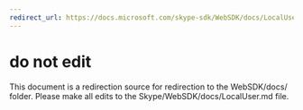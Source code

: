 ```yaml
---
redirect_url: https://docs.microsoft.com/skype-sdk/WebSDK/docs/LocalUser
---
```

# do not edit
This document is a redirection source for redirection to the WebSDK/docs/ folder. Please make all edits to the Skype/WebSDK/docs/LocalUser.md file.

